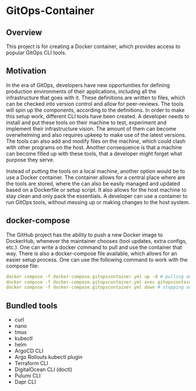 # GitOps-Container

## Overview
This project is for creating a Docker container, which provides access to popular GitOps CLI tools.

## Motivation
In the era of GitOps, developers have new opportunities for defining production environments of their applications, including all the infrastructure that goes with it. These definitions are written to files, which can be checked into version control and allow for peer-reviews. The tools will spin up the components, according to the definitions.
In order to make this setup work, different CLI tools have been created. A developer needs to install and put these tools on their machine to test, experiment and implement their infrastructure vision. The amount of them can become overwhelming and also requires upkeep to make use of the latest versions. The tools can also add and modify files on the machine, which could clash with other programs on the host. Another consequence is that a machine can become filled up with these tools, that a developer might forget what purpose they serve.

Instead of putting the tools on a local machine, another option would be to use a Docker container. The container allows for a central place where are the tools are stored, where the can also be easily managed and updated based on a Dockerfile or setup script. It also allows for the host machine to stay clean and only pack the essentials. A developer can use a container to run GitOps tools, without messing up or making changes to the host system.

## docker-compose
The GitHub project has the ability to push a new Docker image to DockerHub, whenever the maintainer chooses (tool updates, extra configs, etc.).
One can write a docker command to pull and use the container that way. There is also a docker-compose file available, which allows for an easier setup process. One can use the following command to work with the compose file:
```yml
docker compose -f docker-compose.gitopscontainer.yml up -d # pulling and starting the container in the background.
docker compose -f docker-compose.gitopscontainer.yml exec gitopscontainer sh # accessing the container via the 'sh' shell.
docker compose -f docker-compose.gitopscontainer.yml down # stopping and deleting the container.

```

## Bundled tools
- curl
- nano
- tmux
- kubectl
- helm
- ArgoCD CLI
- Argo Rollouts kubectl plugin
- Terraform CLI
- DigitalOcean CLI (doctl)
- Pulumi CLI
- Dapr CLI